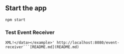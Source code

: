 ## Start the app

```npm start```

### Test Event Receiver

```curl -X POST -H "Content-Type: application/xml" -d '<example><data>Hello,
XML!</data></example>' http://localhost:8080/event-receiver```[README.md](README.md)